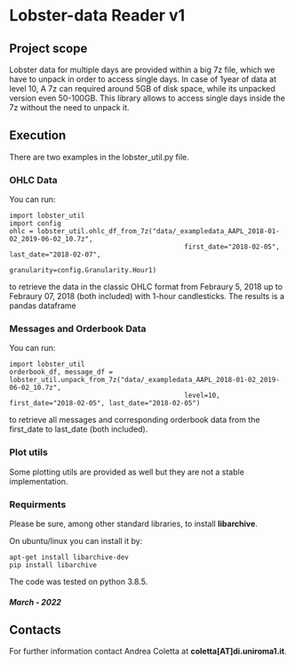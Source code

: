 # Lobster-data Reader v1 

## Project scope
Lobster data for multiple days are provided within a big 7z file, which we have to unpack in order to access single days.
In case of 1year of data at level 10, A 7z can required around 5GB of disk space, while its unpacked version even 50-100GB. This library allows to access single days inside the 7z without the need to unpack it. 

## Execution
There are two examples in the lobster_util.py file. 

### OHLC Data
You can run: 
```
import lobster_util 
import config 
ohlc = lobster_util.ohlc_df_from_7z("data/_exampledata_AAPL_2018-01-02_2019-06-02_10.7z",
                                            first_date="2018-02-05", last_date="2018-02-07", 
                                            granularity=config.Granularity.Hour1)
```
to retrieve the data in the classic OHLC format from Febraury 5, 2018 up to Febraury 07, 2018 (both included) with 1-hour candlesticks.
The results is a pandas dataframe


### Messages and Orderbook Data
You can run: 
```
import lobster_util 
orderbook_df, message_df = lobster_util.unpack_from_7z("data/_exampledata_AAPL_2018-01-02_2019-06-02_10.7z",
                                            level=10, first_date="2018-02-05", last_date="2018-02-05")
```
to retrieve all messages and corresponding orderbook data from the first_date to last_date (both included).


### Plot utils
Some plotting utils are provided as well but they are not a stable implementation.

### Requirments 
Please be sure, among other standard libraries, to install **libarchive**.

On ubuntu/linux you can install it by:
```
apt-get install libarchive-dev
pip install libarchive
```

The code was tested on python 3.8.5.

##### March - 2022

## Contacts
For further information contact Andrea Coletta at **coletta[AT]di.uniroma1.it**.

